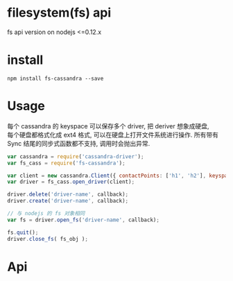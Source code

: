 # filesystem(fs) api 

fs api version on nodejs <=0.12.x


# install

`npm install fs-cassandra --save`


# Usage

每个 cassandra 的 keyspace 可以保存多个 driver, 把 deriver 想象成硬盘,  
每个硬盘都格式化成 ext4 格式, 可以在硬盘上打开文件系统进行操作.
所有带有 Sync 结尾的同步式函数都不支持, 调用时会抛出异常.

```js
var cassandra = require('cassandra-driver');
var fs_cass = require('fs-cassandra');

var client = new cassandra.Client({ contactPoints: ['h1', 'h2'], keyspace: 'ks1'});
var driver = fs_cass.open_driver(client);

driver.delete('driver-name', callback);
driver.create('driver-name', callback);

// 与 nodejs 的 fs 对象相同
var fs = driver.open_fs('driver-name', callback);

fs.quit();
driver.close_fs( fs_obj );
```

# Api